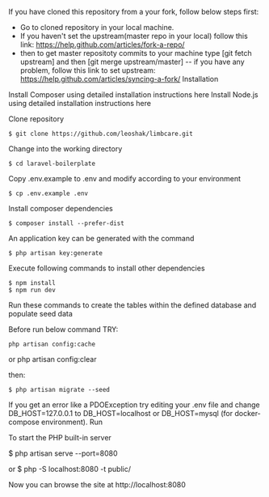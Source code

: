 ﻿If you have cloned this repository from a your fork, follow below steps first:

- Go to cloned repository in your local machine.
- If you haven't set the upstream(master repo in your local) follow this link: https://help.github.com/articles/fork-a-repo/
- then to get master repositoty commits to your machine type [git fetch upstream] and then [git merge upstream/master]
-- if you have any problem, follow this link to set upstream: https://help.github.com/articles/syncing-a-fork/
Installation

Install Composer using detailed installation instructions here
Install Node.js using detailed installation instructions here

Clone repository

    $ git clone https://github.com/leoshak/limbcare.git

Change into the working directory

    $ cd laravel-boilerplate

Copy .env.example to .env and modify according to your environment

    $ cp .env.example .env

Install composer dependencies

    $ composer install --prefer-dist

An application key can be generated with the command

    $ php artisan key:generate

Execute following commands to install other dependencies

    $ npm install
    $ npm run dev

Run these commands to create the tables within the defined database and populate seed data

Before run below command TRY:

    php artisan config:cache

or
    php artisan config:clear

then:

    $ php artisan migrate --seed

If you get an error like a PDOException try editing your .env file and change DB_HOST=127.0.0.1 to DB_HOST=localhost or DB_HOST=mysql (for docker-compose environment).
Run

To start the PHP built-in server

   $ php artisan serve --port=8080

or
   $ php -S localhost:8080 -t public/

Now you can browse the site at http://localhost:8080